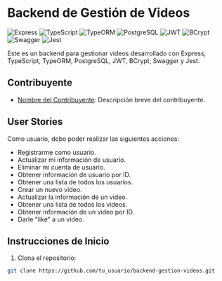 # Backend de Gestión de Videos

![Express](https://img.shields.io/badge/Express-4.x-green)
![TypeScript](https://img.shields.io/badge/TypeScript-4.x-blue)
![TypeORM](https://img.shields.io/badge/TypeORM-0.x-red)
![PostgreSQL](https://img.shields.io/badge/PostgreSQL-13.x-blue)
![JWT](https://img.shields.io/badge/JWT-8.x-green)
![BCrypt](https://img.shields.io/badge/BCrypt-5.x-blue)
![Swagger](https://img.shields.io/badge/Swagger-4.x-orange)
![Jest](https://img.shields.io/badge/Jest-27.x-red)

Este es un backend para gestionar videos desarrollado con Express, TypeScript, TypeORM, PostgreSQL, JWT, BCrypt, Swagger y Jest.

## Contribuyente

- [Nombre del Contribuyente](https://github.com/usuario): Descripción breve del contribuyente.

## User Stories

Como usuario, debo poder realizar las siguientes acciones:

- Registrarme como usuario.
- Actualizar mi información de usuario.
- Eliminar mi cuenta de usuario.
- Obtener información de usuario por ID.
- Obtener una lista de todos los usuarios.
- Crear un nuevo video.
- Actualizar la información de un video.
- Obtener una lista de todos los videos.
- Obtener información de un video por ID.
- Darle "like" a un video.

## Instrucciones de Inicio

1. Clona el repositorio:

```bash
git clone https://github.com/tu_usuario/backend-gestion-videos.git
```
